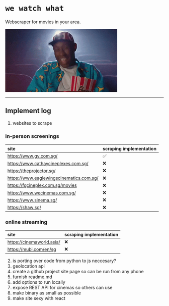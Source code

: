 # `we watch what`

Webscraper for movies in your area.

![](asset/tyler.gif)

--- 

## Implement log

1. websites to scrape 

### in-person screenings

| site | scraping implementation |
| :--- | :--- |
| https://www.gv.com.sg/ | :white_check_mark: |
| https://www.cathaycineplexes.com.sg/ | :x: |
| https://theprojector.sg/ | :x: |
| https://www.eaglewingscinematics.com.sg/ | :x: |
| https://fgcineplex.com.sg/movies | :x: |
| https://www.wecinemas.com.sg/ | :x: |
| https://www.sinema.sg/ | :x: |
| https://shaw.sg/ | :x: |

### online streaming

| site | scraping implementation |
| :--- | :--- |
| https://cinemaworld.asia/ | :x: |
| https://mubi.com/en/sg | :x: |

2. is porting over code from python to js neccesary?
3. geolocation api
4. create a github project site page so can be run from any phone
5. furnish readme.md
6. add options to run locally
7. expose REST API for cinemas so others can use
8. make binary as small as possible
9. make site sexy with react